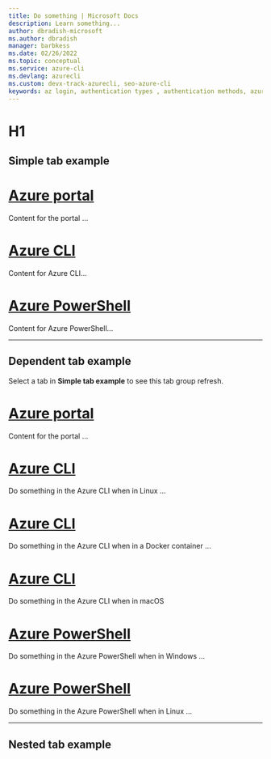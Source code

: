 ```yaml
---
title: Do something | Microsoft Docs
description: Learn something...
author: dbradish-microsoft
ms.author: dbradish
manager: barbkess
ms.date: 02/26/2022
ms.topic: conceptual
ms.service: azure-cli
ms.devlang: azurecli
ms.custom: devx-track-azurecli, seo-azure-cli
keywords: az login, authentication types , authentication methods, azure, cli login, az login powershell, cli login
---
```


# H1

## Simple tab example

# [Azure portal](#tab/azure-portal)

Content for the portal ...

# [Azure CLI](#tab/azure-cli)

Content for Azure CLI...

# [Azure PowerShell](#tab/azure-powershell)

Content for Azure PowerShell...

---

## Dependent tab example

Select a tab in **Simple tab example** to see this tab group refresh.

# [Azure portal](#tab/azure-portal/azure-portal)

Content for the portal ...

# [Azure CLI](#tab/linux/azure-cli)

Do something in the Azure CLI when in Linux ...

# [Azure CLI](#tab/docker-container/azure-cli)

Do something in the Azure CLI when in a Docker container ...

# [Azure CLI](#tab/macOS/azure-cli)

Do something in the Azure CLI when in macOS

# [Azure PowerShell](#tab/windows/azure-powershell)

Do something in the Azure PowerShell when in Windows ...

# [Azure PowerShell](#tab/linux/azure-powershell)

Do something in the Azure PowerShell when in Linux ...

---

## Nested tab example



